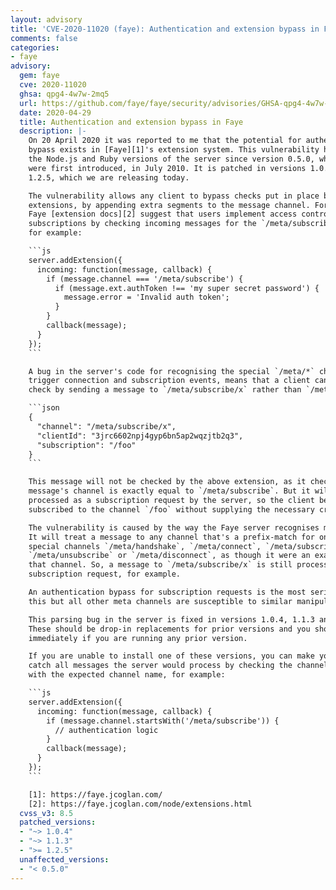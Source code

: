 ```yaml
---
layout: advisory
title: 'CVE-2020-11020 (faye): Authentication and extension bypass in Faye'
comments: false
categories:
- faye
advisory:
  gem: faye
  cve: 2020-11020
  ghsa: qpg4-4w7w-2mq5
  url: https://github.com/faye/faye/security/advisories/GHSA-qpg4-4w7w-2mq5
  date: 2020-04-29
  title: Authentication and extension bypass in Faye
  description: |-
    On 20 April 2020 it was reported to me that the potential for authentication
    bypass exists in [Faye][1]'s extension system. This vulnerability has existed in
    the Node.js and Ruby versions of the server since version 0.5.0, when extensions
    were first introduced, in July 2010. It is patched in versions 1.0.4, 1.1.3 and
    1.2.5, which we are releasing today.

    The vulnerability allows any client to bypass checks put in place by server-side
    extensions, by appending extra segments to the message channel. For example, the
    Faye [extension docs][2] suggest that users implement access control for
    subscriptions by checking incoming messages for the `/meta/subscribe` channel,
    for example:

    ```js
    server.addExtension({
      incoming: function(message, callback) {
        if (message.channel === '/meta/subscribe') {
          if (message.ext.authToken !== 'my super secret password') {
            message.error = 'Invalid auth token';
          }
        }
        callback(message);
      }
    });
    ```

    A bug in the server's code for recognising the special `/meta/*` channels, which
    trigger connection and subscription events, means that a client can bypass this
    check by sending a message to `/meta/subscribe/x` rather than `/meta/subscribe`:

    ```json
    {
      "channel": "/meta/subscribe/x",
      "clientId": "3jrc6602npj4gyp6bn5ap2wqzjtb2q3",
      "subscription": "/foo"
    }
    ```

    This message will not be checked by the above extension, as it checks the
    message's channel is exactly equal to `/meta/subscribe`. But it will still be
    processed as a subscription request by the server, so the client becomes
    subscribed to the channel `/foo` without supplying the necessary credentials.

    The vulnerability is caused by the way the Faye server recognises meta channels.
    It will treat a message to any channel that's a prefix-match for one of the
    special channels `/meta/handshake`, `/meta/connect`, `/meta/subscribe`,
    `/meta/unsubscribe` or `/meta/disconnect`, as though it were an exact match for
    that channel. So, a message to `/meta/subscribe/x` is still processed as a
    subscription request, for example.

    An authentication bypass for subscription requests is the most serious effect of
    this but all other meta channels are susceptible to similar manipulation.

    This parsing bug in the server is fixed in versions 1.0.4, 1.1.3 and 1.2.5.
    These should be drop-in replacements for prior versions and you should upgrade
    immediately if you are running any prior version.

    If you are unable to install one of these versions, you can make your extensions
    catch all messages the server would process by checking the channel _begins_
    with the expected channel name, for example:

    ```js
    server.addExtension({
      incoming: function(message, callback) {
        if (message.channel.startsWith('/meta/subscribe')) {
          // authentication logic
        }
        callback(message);
      }
    });
    ```

    [1]: https://faye.jcoglan.com/
    [2]: https://faye.jcoglan.com/node/extensions.html
  cvss_v3: 8.5
  patched_versions:
  - "~> 1.0.4"
  - "~> 1.1.3"
  - ">= 1.2.5"
  unaffected_versions:
  - "< 0.5.0"
---
```

